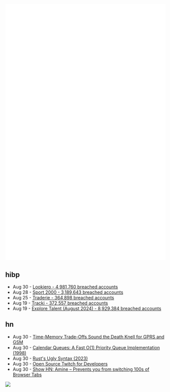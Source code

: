 ![Metrics](https://raw.githubusercontent.com/phixion/phixion/master/metrics.svg)

## hibp

<!--
for https://github.com/phixion/phixion/blob/main/.github/workflows/feeds.yml
-->
<!--START_SECTION:haveibeenpwnd-->
- Aug 30 - [Lookiero - 4,981,760 breached accounts](https://haveibeenpwned.com/PwnedWebsites#Lookiero)
- Aug 28 - [Sport 2000 - 3,189,643 breached accounts](https://haveibeenpwned.com/PwnedWebsites#Sport2000)
- Aug 25 - [Traderie - 364,898 breached accounts](https://haveibeenpwned.com/PwnedWebsites#Traderie)
- Aug 19 - [Tracki - 372,557 breached accounts](https://haveibeenpwned.com/PwnedWebsites#Tracki)
- Aug 19 - [Explore Talent (August 2024) - 8,929,384 breached accounts](https://haveibeenpwned.com/PwnedWebsites#ExploreTalentAug2024)
<!--END_SECTION:haveibeenpwnd-->

## hn

<!--
for https://github.com/phixion/phixion/blob/main/.github/workflows/feeds.yml
-->
<!--START_SECTION:hn-->
- Aug 30 - [Time-Memory Trade-Offs Sound the Death Knell for GPRS and GSM](https://www.iacr.org/cryptodb/data/paper.php?pubkey=34281)
- Aug 30 - [Calendar Queues: A Fast O(1) Priority Queue Implementation (1998)](https://dl.acm.org/doi/pdf/10.1145/63039.63045)
- Aug 30 - [Rust's Ugly Syntax (2023)](https://matklad.github.io/2023/01/26/rusts-ugly-syntax.html)
- Aug 30 - [Open Source Twitch for Developers](https://github.com/algora-io/tv)
- Aug 30 - [Show HN: Amine – Prevents you from switching 100s of Browser Tabs](https://github.com/datavorous/amine)
<!--END_SECTION:hn-->

<!--
for https://yhype.me
-->
![](https://hit.yhype.me/github/profile?user_id=13013670)
